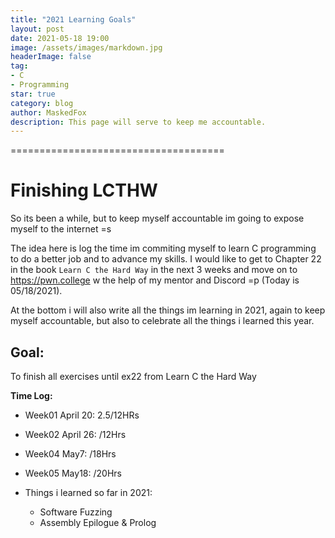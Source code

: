 ```yaml
---
title: "2021 Learning Goals"
layout: post
date: 2021-05-18 19:00
image: /assets/images/markdown.jpg
headerImage: false
tag:
- C
- Programming
star: true
category: blog
author: MaskedFox
description: This page will serve to keep me accountable.
---
```


=====================================
# Finishing LCTHW

So its been a while, but to keep myself accountable im going to expose myself to the internet =s

The idea here is log the time im commiting myself to learn C programming to do a better job and to advance my skills. I would like to get to Chapter 22 in the book `Learn C the Hard Way` in the next 3 weeks and move on to https://pwn.college w the help of my mentor and Discord =p (Today is 05/18/2021).

At the bottom i will also write all the things im learning in 2021, again to keep myself accountable, but also to celebrate all the things i learned this year.

## **Goal:** 
To finish all exercises until ex22 from Learn C the Hard Way

**Time Log:**
- Week01 April 20: 2.5/12HRs
- Week02 April 26: /12Hrs
- Week04 May7: /18Hrs
- Week05 May18: /20Hrs

- Things i learned so far in 2021:
  - Software Fuzzing
  - Assembly Epilogue & Prolog